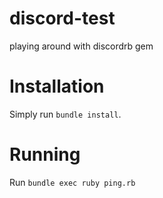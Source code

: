 # discord-test
playing around with discordrb gem

# Installation
Simply run `bundle install`.

# Running
Run `bundle exec ruby ping.rb`
